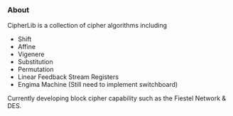 ### About

CipherLib is a collection of cipher algorithms including

- Shift
- Affine
- Vigenere
- Substitution
- Permutation
- Linear Feedback Stream Registers
- Engima Machine (Still need to implement switchboard)

Currently developing block cipher capability such as the Fiestel Network & DES. 